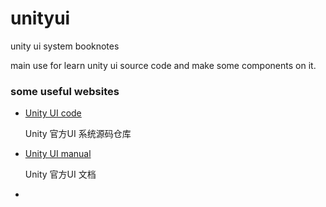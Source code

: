 # unityui
unity ui system booknotes

main use for learn unity ui source code and make some components on it.

### some useful websites

* [Unity UI code](https://bitbucket.org/Unity-Technologies/ui)

  Unity 官方UI 系统源码仓库

* [Unity UI manual](https://docs.unity3d.com/Manual/UISystem.html)

  Unity 官方UI 文档

* 